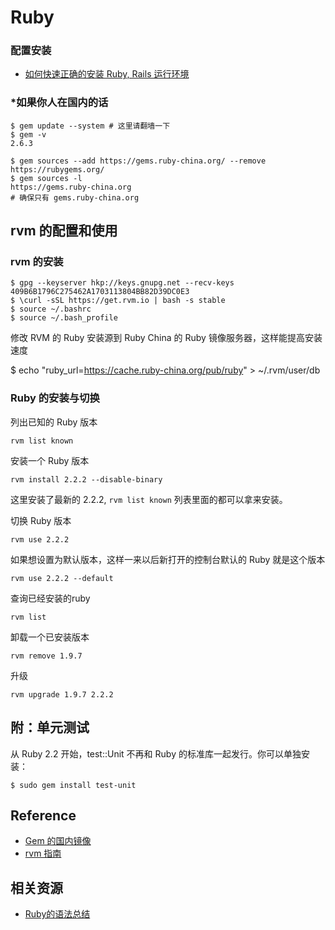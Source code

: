 # Ruby

### 配置安装 

- [如何快速正确的安装 Ruby, Rails 运行环境](https://ruby-china.org/wiki/install_ruby_guide)

### *如果你人在国内的话

 ```
$ gem update --system # 这里请翻墙一下
$ gem -v
2.6.3
```

```
$ gem sources --add https://gems.ruby-china.org/ --remove https://rubygems.org/
$ gem sources -l
https://gems.ruby-china.org
# 确保只有 gems.ruby-china.org
```

## rvm 的配置和使用

### rvm 的安装

```
$ gpg --keyserver hkp://keys.gnupg.net --recv-keys 409B6B1796C275462A1703113804BB82D39DC0E3
$ \curl -sSL https://get.rvm.io | bash -s stable
$ source ~/.bashrc
$ source ~/.bash_profile
```

修改 RVM 的 Ruby 安装源到 Ruby China 的 Ruby 镜像服务器，这样能提高安装速度

$ echo "ruby_url=https://cache.ruby-china.org/pub/ruby" > ~/.rvm/user/db

### Ruby 的安装与切换

列出已知的 Ruby 版本
```
rvm list known
```
安装一个 Ruby 版本

    rvm install 2.2.2 --disable-binary

这里安装了最新的 2.2.2, `rvm list known` 列表里面的都可以拿来安装。

切换 Ruby 版本

    rvm use 2.2.2

如果想设置为默认版本，这样一来以后新打开的控制台默认的 Ruby 就是这个版本

    rvm use 2.2.2 --default 

查询已经安装的ruby

    rvm list

卸载一个已安装版本

    rvm remove 1.9.7

升级 

    rvm upgrade 1.9.7 2.2.2

## 附：单元测试

从 Ruby 2.2 开始，test::Unit 不再和 Ruby 的标准库一起发行。你可以单独安装：

```
$ sudo gem install test-unit
```

## Reference

- [Gem 的国内镜像](https://gems.ruby-china.org/)
- [rvm 指南](https://ruby-china.org/wiki/rvm-guide)

## 相关资源

- [Ruby的语法总结](http://yunfengsa.github.io/blog/2015/10/30/ruby-jichuyufa/) 